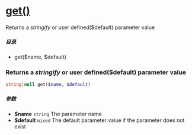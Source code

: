 [get()](http://twinh.github.com/widget/api/get)
===============================================

Returns a *stringify* or user defined($default) parameter value

##### 目录
* get($name, $default)

### Returns a *stringify* or user defined($default) parameter value
```php
string|null get($name, $default)
```

##### 参数
* **$name** `string` The parameter name
* **$default** `mixed` The default parameter value if the parameter does not exist

